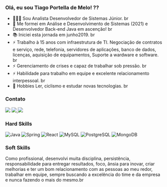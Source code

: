 ### Olá, eu sou Tiago Portella de Melo! ?? 

- 👨🏼‍💻 Sou Analista Desenvolvedor de Sistemas Júnior. br
- 🎯 Me formei em Análise e Desenvolvimento de Sistemas (2021) e Desenvolvedor Back-end Java em ascenção! br
- 📚 Iniciei esta jornada em junho2019. br
- ⚡ Trabalho à 15 anos com infraestrutura de TI. Negociação de contratos e serviço, rede, telefonia, servidores de aplicações, banco de dados, licenças, aquisição de equipamentos, Suporte a wardware e software. br
- ⚡ Gerenciamento de crises e capaz de trabalhar sob pressão. br
- ⚡ Habilidade para trabalho em equipe e excelente relacionamento interpessoal. br
- 🎺 Hobbies Ler, ciclismo e estudar novas tecnologias. br

### Contato
[<img src="https://img.shields.io/badge/linkedin-%230077B5.svg?&style=for-the-badge&logo=linkedin&logoColor=white" />](https://www.linkedin.com/in/tiago-portella-de-melo-7344b125/)
<a href="https://wa.me/5521964918244" alt="WhatsApp" target="_blank"> <img src="https://img.shields.io/badge/WhatsApp-25D366?style=for-the-badge&logo=whatsapp&logoColor=white"/> </a>
<a href="mailto:tiago.portella@gmail.com?subject=Hello Mr. Tiago" target="_blank"> <img src="https://img.shields.io/badge/Gmail-D14836?style=for-the-badge&logo=gmail&logoColor=white"/> </a>


### Hard Skills
![Java](httpsimg.shields.iobadgeJava-ED8B00style=for-the-badge&logo=java&logoColor=white) ![Spring](httpsimg.shields.iobadgeSpring-6DB33Fstyle=for-the-badge&logo=spring&logoColor=white) ![React](httpsimg.shields.iobadgeReact-20232Astyle=for-the-badge&logo=react&logoColor=61DAFB) ![MySQL](httpsimg.shields.iobadgeMySQL-00000Fstyle=for-the-badge&logo=mysql&logoColor=white) ![PostgreSQL](httpsimg.shields.iobadgePostgreSQL-316192style=for-the-badge&logo=postgresql&logoColor=white) ![MongoDB](httpsimg.shields.iobadgeMongoDB-4EA94Bstyle=for-the-badge&logo=mongodb&logoColor=white)


### Soft Skills
Como profissional, desenvolvi muita disciplina, persistência, responsabilidade para entregar resultados, foco, ânsia para inovar, criar melhorias e ter um bom relacionamento com as pessoas ao meu redor, trabalhar em equipe, sempre buscando a excelência do time e da empresa e nunca fazendo o mais do mesmo.br

